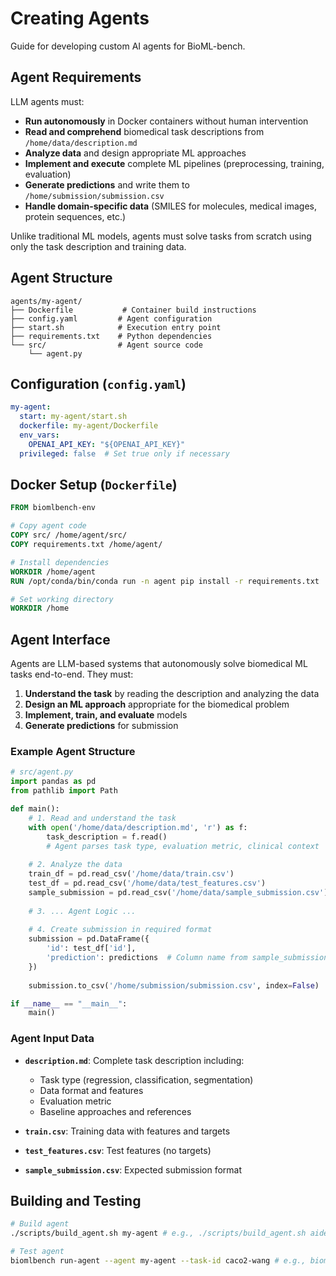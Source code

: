 # Creating Agents

Guide for developing custom AI agents for BioML-bench.

## Agent Requirements

LLM agents must:

- **Run autonomously** in Docker containers without human intervention
- **Read and comprehend** biomedical task descriptions from `/home/data/description.md`
- **Analyze data** and design appropriate ML approaches
- **Implement and execute** complete ML pipelines (preprocessing, training, evaluation)
- **Generate predictions** and write them to `/home/submission/submission.csv`
- **Handle domain-specific data** (SMILES for molecules, medical images, protein sequences, etc.)

Unlike traditional ML models, agents must solve tasks from scratch using only the task description and training data.

## Agent Structure

```
agents/my-agent/
├── Dockerfile           # Container build instructions
├── config.yaml         # Agent configuration
├── start.sh            # Execution entry point
├── requirements.txt    # Python dependencies
└── src/                # Agent source code
    └── agent.py
```

## Configuration (`config.yaml`)

```yaml
my-agent:
  start: my-agent/start.sh
  dockerfile: my-agent/Dockerfile
  env_vars:
    OPENAI_API_KEY: "${OPENAI_API_KEY}"
  privileged: false  # Set true only if necessary
```

## Docker Setup (`Dockerfile`)

```dockerfile
FROM biomlbench-env

# Copy agent code
COPY src/ /home/agent/src/
COPY requirements.txt /home/agent/

# Install dependencies
WORKDIR /home/agent
RUN /opt/conda/bin/conda run -n agent pip install -r requirements.txt

# Set working directory
WORKDIR /home
```

## Agent Interface

Agents are LLM-based systems that autonomously solve biomedical ML tasks end-to-end. They must:

1. **Understand the task** by reading the description and analyzing the data
2. **Design an ML approach** appropriate for the biomedical problem  
3. **Implement, train, and evaluate** models
4. **Generate predictions** for submission

### Example Agent Structure

```python
# src/agent.py
import pandas as pd
from pathlib import Path

def main():
    # 1. Read and understand the task
    with open('/home/data/description.md', 'r') as f:
        task_description = f.read()
        # Agent parses task type, evaluation metric, clinical context
    
    # 2. Analyze the data
    train_df = pd.read_csv('/home/data/train.csv')
    test_df = pd.read_csv('/home/data/test_features.csv')
    sample_submission = pd.read_csv('/home/data/sample_submission.csv')
    
    # 3. ... Agent Logic ...
    
    # 4. Create submission in required format
    submission = pd.DataFrame({
        'id': test_df['id'],
        'prediction': predictions  # Column name from sample_submission
    })
    
    submission.to_csv('/home/submission/submission.csv', index=False)

if __name__ == "__main__":
    main()
```

### Agent Input Data

- **`description.md`**: Complete task description including:
  - Task type (regression, classification, segmentation)
  - Data format and features
  - Evaluation metric
  - Baseline approaches and references
  
- **`train.csv`**: Training data with features and targets
- **`test_features.csv`**: Test features (no targets)
- **`sample_submission.csv`**: Expected submission format

## Building and Testing

```bash
# Build agent
./scripts/build_agent.sh my-agent # e.g., ./scripts/build_agent.sh aide

# Test agent
biomlbench run-agent --agent my-agent --task-id caco2-wang # e.g., biomlbench run-agent --agent aide --task-id caco2-wang
``` 